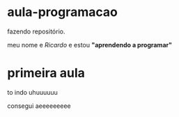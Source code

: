 # aula-programacao
fazendo repositório.

meu nome e _Ricardo_ e estou **"aprendendo a programar"**
# primeira aula
to indo uhuuuuuu

consegui aeeeeeeeee